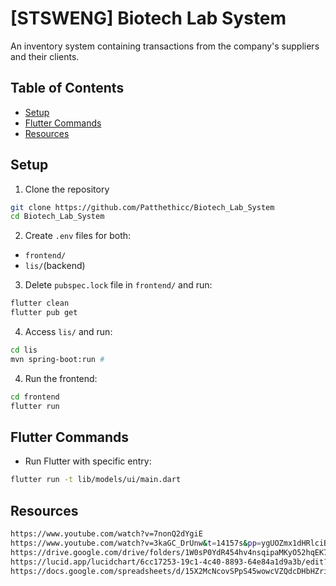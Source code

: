 # [STSWENG] Biotech Lab System
An inventory system containing transactions from the company's suppliers and their clients.

## Table of Contents

- [Setup](#setup)
- [Flutter Commands](#flutter-commands)
- [Resources](#resources)


## Setup
1. Clone the repository
```bash
git clone https://github.com/Patthethicc/Biotech_Lab_System
cd Biotech_Lab_System
```
2. Create `.env` files for both:
- `frontend/`
- `lis/`(backend)
3. Delete `pubspec.lock` file in `frontend/` and run:
```bash
flutter clean
flutter pub get
```
4. Access `lis/` and run:
```bash 
cd lis 
mvn spring-boot:run #
```
4. Run the frontend:
```bash
cd frontend 
flutter run
```

## Flutter Commands
- Run Flutter with specific entry:
```bash
flutter run -t lib/models/ui/main.dart
```

## Resources
```bash
https://www.youtube.com/watch?v=7nonQ2dYgiE
https://www.youtube.com/watch?v=3kaGC_DrUnw&t=14157s&pp=ygUOZmx1dHRlciBiYXNpY3M%3D
https://drive.google.com/drive/folders/1W0sP0YdR454hv4nsqipaMKyO52hqEK7J?usp=drive_link
https://lucid.app/lucidchart/6cc17253-19c1-4c40-8893-64e84a1d9a3b/edit?invitationId=inv_93818139-5500-4f1b-8a6e-3166dd1f8d3a&page=0_0#
https://docs.google.com/spreadsheets/d/15X2McNcovSPpS45wowcVZQdcDHbHZriupN4zbjuCZko/edit?gid=0#gid=0
```





